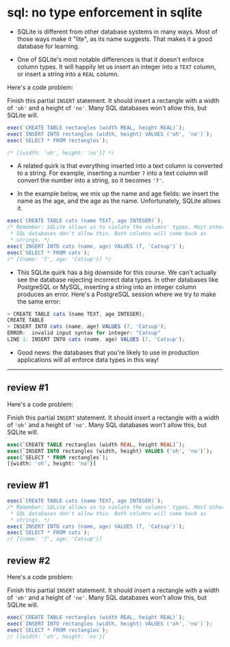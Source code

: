 # sql: no type enforcement in sqlite

- SQLite is different from other database systems in many ways. Most of those ways make it "lite", as its name suggests. That makes it a good database for learning.

- One of SQLite's most notable differences is that it doesn't enforce column types. It will happily let us insert an integer into a `TEXT` column, or insert a string into a `REAL` column.

Here's a code problem:

Finish this partial `INSERT` statement. It should insert a rectangle with a width of `'oh'` and a height of `'no'`. Many SQL databases won't allow this, but SQLite will.

```js
exec(`CREATE TABLE rectangles (width REAL, height REAL)`);
exec(`INSERT INTO rectangles (width, height) VALUES ('oh', 'no')`);
exec(`SELECT * FROM rectangles`);

/* [{width: 'oh', height: 'no'}] */
```

- A related quirk is that everything inserted into a text column is converted to a string. For example, inserting a number `7` into a text column will convert the number into a string, so it becomes `'7'`.

- In the example below, we mix up the name and age fields: we insert the name as the age, and the age as the name. Unfortunately, SQLite allows it.

```js
exec(`CREATE TABLE cats (name TEXT, age INTEGER)`);
/* Remember: SQLite allows us to violate the columns' types. Most other
 * SQL databases don't allow this. Both columns will come back as
 * strings. */
exec(`INSERT INTO cats (name, age) VALUES (7, 'Catsup')`);
exec(`SELECT * FROM cats`);
/* [{name: '7', age: 'Catsup'}] */
```

- This SQLite quirk has a big downside for this course. We can't actually see the database rejecting incorrect data types. In other databases like PostgreSQL or MySQL, inserting a string into an integer column produces an error. Here's a PostgreSQL session where we try to make the same error:

```js
> CREATE TABLE cats (name TEXT, age INTEGER);
CREATE TABLE
> INSERT INTO cats (name, age) VALUES (7, 'Catsup');
ERROR:  invalid input syntax for integer: "Catsup"
LINE 1: INSERT INTO cats (name, age) VALUES (7, 'Catsup');
```

- Good news: the databases that you're likely to use in production applications will all enforce data types in this way!

---

## review #1

Here's a code problem:

Finish this partial `INSERT` statement. It should insert a rectangle with a width of `'oh'` and a height of `'no'`. Many SQL databases won't allow this, but SQLite will.

```sql
exec(`CREATE TABLE rectangles (width REAL, height REAL)`);
exec(`INSERT INTO rectangles (width, height) VALUES ('oh', 'no')`);
exec(`SELECT * FROM rectangles`);
[{width: 'oh', height: 'no'}]
```

## review #1

```js
exec(`CREATE TABLE cats (name TEXT, age INTEGER)`);
/* Remember: SQLite allows us to violate the columns' types. Most other
 * SQL databases don't allow this. Both columns will come back as
 * strings. */
exec(`INSERT INTO cats (name, age) VALUES (7, 'Catsup')`);
exec(`SELECT * FROM cats`);
// [{name: '7', age: 'Catsup'}]
```

## review #2

Here's a code problem:

Finish this partial `INSERT` statement. It should insert a rectangle with a width of `'oh'` and a height of `'no'`. Many SQL databases won't allow this, but SQLite will.

```js
exec(`CREATE TABLE rectangles (width REAL, height REAL)`);
exec(`INSERT INTO rectangles (width, height) VALUES ('oh', 'no')`);
exec(`SELECT * FROM rectangles`);
// [{width: 'oh', height: 'no'}]
```